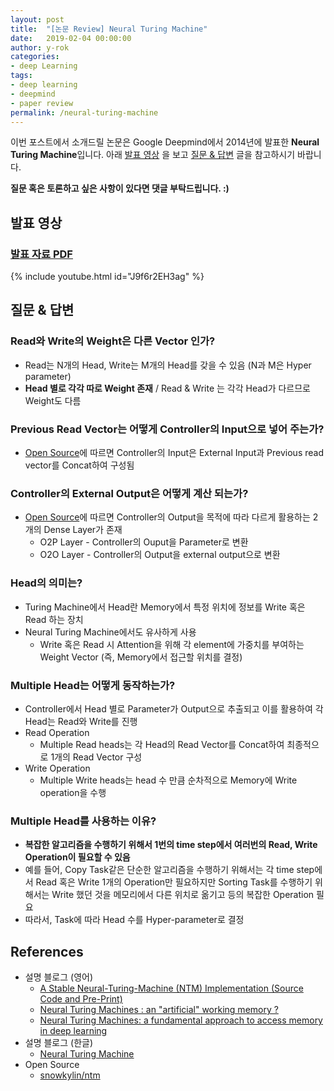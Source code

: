 ```yaml
---
layout: post
title:  "[논문 Review] Neural Turing Machine"
date:   2019-02-04 00:00:00
author: y-rok
categories: 
- deep Learning
tags: 
- deep learning 
- deepmind
- paper review
permalink: /neural-turing-machine
---
```


이번 포스트에서 소개드릴 논문은 Google Deepmind에서 2014년에 발표한 **Neural Turing Machine**입니다. 아래 
[발표 영상](#발표-영상)
을 보고 [질문 & 답변](#질문--답변) 글을 참고하시기 바랍니다. 

**질문 혹은 토론하고 싶은 사항이 있다면 댓글 부탁드립니다. :)**

## 발표 영상 

### [발표 자료 PDF](https://www.slideshare.net/RokJang/neural-turing-machine-130440568)

{% include youtube.html id="J9f6r2EH3ag" %} 

## 질문 & 답변
### Read와 Write의 Weight은 다른 Vector 인가?

- Read는 N개의 Head, Write는 M개의 Head를 갖을 수 있음 (N과 M은 Hyper parameter)
- **Head 별로 각각 따로 Weight 존재** / Read & Write 는 각각 Head가 다르므로 Weight도 다름

### Previous Read Vector는 어떻게 Controller의 Input으로 넣어 주는가?

- [Open Source](https://github.com/snowkylin/ntm)에 따르면 Controller의 Input은 External Input과 Previous read vector를 Concat하여 구성됨

### Controller의 External Output은 어떻게 계산 되는가?

- [Open Source](https://github.com/snowkylin/ntm)에 따르면 Controller의 Output을 목적에 따라 다르게 활용하는 2개의 Dense Layer가 존재
    - O2P Layer - Controller의 Ouput을 Parameter로 변환
    - O2O Layer - Controller의 Output을 external output으로 변환

### Head의 의미는?

- Turing Machine에서 Head란 Memory에서 특정 위치에 정보를 Write 혹은 Read 하는 장치
- Neural Turing Machine에서도 유사하게 사용
    - Write 혹은 Read 시 Attention을 위해 각 element에 가중치를 부여하는 Weight Vector (즉, Memory에서 접근할 위치를 결정)

### Multiple Head는 어떻게 동작하는가?

- Controller에서 Head 별로 Parameter가 Output으로 추출되고 이를 활용하여 각 Head는 Read와 Write를 진행
- Read Operation
   - Multiple Read heads는 각 Head의 Read Vector를 Concat하여 최종적으로 1개의 Read Vector 구성
- Write Operation
   - Multiple Write heads는 head 수 만큼 순차적으로 Memory에 Write operation을 수행

### Multiple Head를 사용하는 이유?

- **복잡한 알고리즘을 수행하기 위해서 1번의 time step에서 여러번의 Read, Write Operation이 필요할 수 있음**
- 예를 들어, Copy Task같은 단순한 알고리즘을 수행하기 위해서는 각 time step에서 Read 혹은 Write 1개의 Operation만 필요하지만 Sorting Task를 수행하기 위해서는 Write 했던 것을 메모리에서 다른 위치로 옮기고 등의 복잡한 Operation 필요
- 따라서, Task에 따라 Head 수를 Hyper-parameter로 결정


## References

- 설명 블로그 (영어)
   - [A Stable Neural-Turing-Machine (NTM) Implementation (Source Code and Pre-Print)](https://www.scss.tcd.ie/joeran.beel/blog/2018/08/01/a-stable-neural-turing-machine-ntm-implementation-source-code-and-pre-print/)
   - [Neural Turing Machines : an "artificial" working memory ?](https://medium.com/@benjamin_47408/neural-turing-machines-an-artificial-working-memory-cd913420508b)
   - [Neural Turing Machines: a fundamental approach to access memory in deep learning](https://medium.com/@jonathan_hui/neural-turing-machines-a-fundamental-approach-to-access-memory-in-deep-learning-b823a31fe91d)
- 설명 블로그 (한글)
   - [Neural Turing Machine](https://norman3.github.io/papers/docs/neural_turing_machine.html)
- Open Source
   - [snowkylin/ntm](https://github.com/snowkylin/ntm)